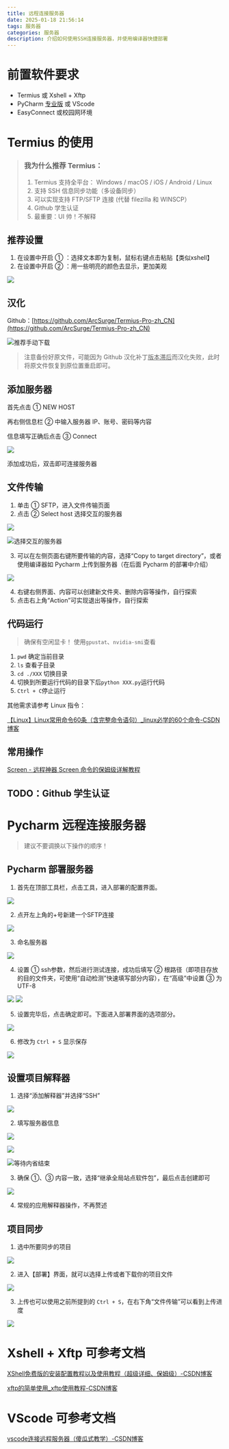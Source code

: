 ```yaml
---
title: 远程连接服务器
date: 2025-01-18 21:56:14
tags: 服务器
categories: 服务器
description: 介绍如何使用SSH连接服务器，并使用编译器快捷部署
---
```

# 前置软件要求
+ Termius 或 Xshell + Xftp
+ PyCharm <u>专业版</u> 或 VScode
+ EasyConnect 或校园网环境

# Termius 的使用
>### 我为什么推荐 Termius：
>1. Termius 支持全平台： Windows / macOS / iOS / Android / Linux
>2. 支持 SSH 信息同步功能（多设备同步）
>3. 可以实现支持 FTP/SFTP 连接 (代替 filezilla 和 WINSCP）
>4. Github 学生认证
>5. 最重要：UI 帅！不解释


## 推荐设置
1. 在设置中开启 ① ：选择文本即为复制，鼠标右键点击粘贴【类似xshell】
2. 在设置中开启 ② ：用一些明亮的颜色去显示，更加美观

![](https://raw.githubusercontent.com/ChuiXue-Lan/image-host/main/blog-image/202501182246275.png)

## 汉化
Github：[https://github.com/ArcSurge/Termius-Pro-zh_CN](https://github.com/ArcSurge/Termius-Pro-zh_CN)

![推荐手动下载](https://raw.githubusercontent.com/ChuiXue-Lan/image-host/main/blog-image/202501182246339.png)

>注意备份好原文件，可能因为 Github 汉化补丁<u>版本滞后</u>而汉化失败，此时将原文件恢复到原位置重启即可。


## 添加服务器
首先点击 ① NEW HOST

再右侧信息栏 ② 中输入服务器 IP、账号、密码等内容

信息填写正确后点击 ③ Connect

![](https://raw.githubusercontent.com/ChuiXue-Lan/image-host/main/blog-image/202501182246340.png)

添加成功后，双击即可连接服务器

## 文件传输
1. 单击 ① SFTP，进入文件传输页面
2. 点击 ② Select host 选择交互的服务器

![](https://raw.githubusercontent.com/ChuiXue-Lan/image-host/main/blog-image/202501182247253.png)

![选择交互的服务器](https://raw.githubusercontent.com/ChuiXue-Lan/image-host/main/blog-image/202501182248495.png)

3. 可以在左侧页面右键所要传输的内容，选择“Copy to target directory”，或者使用编译器如 Pycharm 上传到服务器（在后面 Pycharm 的部署中介绍）

![](https://raw.githubusercontent.com/ChuiXue-Lan/image-host/main/blog-image/202501182248969.png)

4. 右键右侧界面、内容可以创建新文件夹、删除内容等操作，自行探索
5. 点击右上角“Action”可实现退出等操作，自行探索

## 代码运行
>确保有空闲显卡！
>使用`gpustat`、`nvidia-smi`查看

1. `pwd` 确定当前目录
2. `ls` 查看子目录
3. `cd ./XXX` 切换目录
4. 切换到所要运行代码的目录下后`python XXX.py`运行代码
5. `Ctrl + C`停止运行

其他需求请参考 Linux 指令：

[【Linux】Linux常用命令60条（含完整命令语句）_linux必学的60个命令-CSDN博客](https://blog.csdn.net/wzk4869/article/details/132855372)

## 常用操作
[Screen - 远程神器 Screen 命令的保姆级详解教程](https://blog.csdn.net/weixin_39925939/article/details/121033427)


## TODO：Github 学生认证
# Pycharm 远程连接服务器

>建议不要调换以下操作的顺序！

## Pycharm 部署服务器
1. 首先在顶部工具栏，点击工具，进入部署的配置界面。

![](https://raw.githubusercontent.com/ChuiXue-Lan/image-host/main/blog-image/202501182248131.png)

2. 点开左上角的+号新建一个SFTP连接

![](https://raw.githubusercontent.com/ChuiXue-Lan/image-host/main/blog-image/202501182248779.png)

3. 命名服务器

![](https://raw.githubusercontent.com/ChuiXue-Lan/image-host/main/blog-image/202501182249567.png)

4. 设置 ① ssh参数，然后进行测试连接，成功后填写 ② 根路径（即项目存放的目的文件夹，可使用“自动检测”快速填写部分内容），在“高级”中设置 ③ 为 UTF-8

![](https://raw.githubusercontent.com/ChuiXue-Lan/image-host/main/blog-image/202501182249813.png)
![](https://raw.githubusercontent.com/ChuiXue-Lan/image-host/main/blog-image/202501191153346.png)

5. 设置完毕后，点击确定即可。下面进入部署界面的选项部分。

![](https://raw.githubusercontent.com/ChuiXue-Lan/image-host/main/blog-image/202501182249609.png)

6. 修改为 `Ctrl + S` 显示保存

![](https://raw.githubusercontent.com/ChuiXue-Lan/image-host/main/blog-image/202501182250582.png)

## 设置项目解释器
1. 选择“添加解释器”并选择“SSH”

![](https://raw.githubusercontent.com/ChuiXue-Lan/image-host/main/blog-image/202501182250313.png)

2. 填写服务器信息

![](https://raw.githubusercontent.com/ChuiXue-Lan/image-host/main/blog-image/202501182250356.png)

![](https://raw.githubusercontent.com/ChuiXue-Lan/image-host/main/blog-image/202501182250759.png)

![等待内省结束](https://raw.githubusercontent.com/ChuiXue-Lan/image-host/main/blog-image/202501182250936.png)



3. 确保 ①、③ 内容一致，选择“继承全局站点软件包”，最后点击创建即可

![](https://raw.githubusercontent.com/ChuiXue-Lan/image-host/main/blog-image/202501182251862.png)

4. 常规的应用解释器操作，不再赘述

## 项目同步
1. 选中所要同步的项目

![](https://raw.githubusercontent.com/ChuiXue-Lan/image-host/main/blog-image/202501182251006.png)

2. 进入【部署】界面，就可以选择上传或者下载你的项目文件

![](https://raw.githubusercontent.com/ChuiXue-Lan/image-host/main/blog-image/202501182251870.png)

3. 上传也可以使用之前所提到的 `Ctrl + S`，在右下角“文件传输”可以看到上传进度

![](https://raw.githubusercontent.com/ChuiXue-Lan/image-host/main/blog-image/202501182251237.png)

# Xshell + Xftp 可参考文档
[XShell免费版的安装配置教程以及使用教程（超级详细、保姆级）-CSDN博客](https://blog.csdn.net/m0_67400972/article/details/125346023)

[xftp的简单使用_xftp使用教程-CSDN博客](https://blog.csdn.net/m0_49448331/article/details/125767862)

# VScode 可参考文档
[vscode连接远程服务器（傻瓜式教学）-CSDN博客](https://blog.csdn.net/zhaxun/article/details/120568402)

